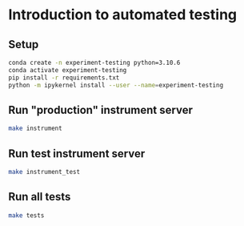 # Introduction to automated testing

## Setup

```bash
conda create -n experiment-testing python=3.10.6
conda activate experiment-testing
pip install -r requirements.txt
python -m ipykernel install --user --name=experiment-testing
```

## Run "production" instrument server

```bash
make instrument
```

## Run test instrument server

```bash
make instrument_test
```

## Run all tests

```bash
make tests
```
